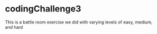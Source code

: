 # codingChallenge3
This is a battle room exercise we did with varying levels of easy, medium, and hard

